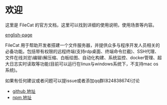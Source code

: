 

# 欢迎

这里是 FileCat 的官方文档，这里可以找到详细的使用说明，使用场景等内容。

[english-page](/en/home.md)

FileCat 用于帮助开发者搭建一个文件服务器，并提供众多与程序开发人员相关的必备功能。包括带有权限的远程终端(支持rdp桌面、终端命令拦截)、SSH代理、文件在线浏览\编辑\解压缩、白板绘图、自动化构建、系统监控、docker管理、超大日志实时读取等功能(目前可以运行在linux与windows系统下，不支持mac os系统)。

如果有任何建议或者问题可以提issue或者添加qq群(824838674)讨论

- [github 地址](https://github.com/xiaobaidadada/filecat)
- [npm 地址](https://www.npmjs.com/package/filecat)


